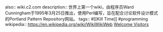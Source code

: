 also:: wiki.c2.com
description:: 世界上第一个wiki，由程序员Ward Cunningham于1995年3月25日推出，使用Perl编写，旨在配合讨论软件设计模式的Portland Pattern Repository网站。
tags:: #[[Kill Time]] #programming
wikipedia:: https://en.wikipedia.org/wiki/WikiWikiWeb
[Welcome Visitors](http://wiki.c2.com/)
